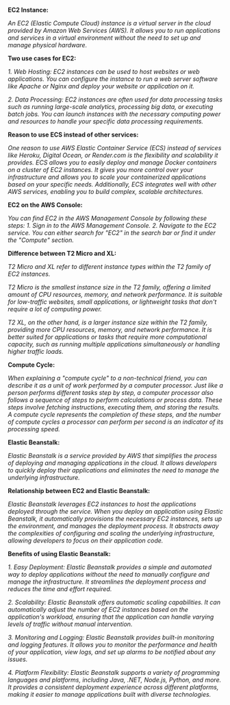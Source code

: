 
**EC2 Instance:**

*An EC2 (Elastic Compute Cloud) instance is a virtual server in the cloud provided by Amazon Web Services (AWS). It allows you to run applications and services in a virtual environment without the need to set up and manage physical hardware.*

**Two use cases for EC2:**

*1. Web Hosting: EC2 instances can be used to host websites or web applications. You can configure the instance to run a web server software like Apache or Nginx and deploy your website or application on it.*

*2. Data Processing: EC2 instances are often used for data processing tasks such as running large-scale analytics, processing big data, or executing batch jobs. You can launch instances with the necessary computing power and resources to handle your specific data processing requirements.*

**Reason to use ECS instead of other services:**

*One reason to use AWS Elastic Container Service (ECS) instead of services like Heroku, Digital Ocean, or Render.com is the flexibility and scalability it provides. ECS allows you to easily deploy and manage Docker containers on a cluster of EC2 instances. It gives you more control over your infrastructure and allows you to scale your containerized applications based on your specific needs. Additionally, ECS integrates well with other AWS services, enabling you to build complex, scalable architectures.*

**EC2 on the AWS Console:**

*You can find EC2 in the AWS Management Console by following these steps:*
*1. Sign in to the AWS Management Console.*
*2. Navigate to the EC2 service. You can either search for "EC2" in the search bar or find it under the "Compute" section.*

**Difference between T2 Micro and XL:**

*T2 Micro and XL refer to different instance types within the T2 family of EC2 instances.*

*T2 Micro is the smallest instance size in the T2 family, offering a limited amount of CPU resources, memory, and network performance. It is suitable for low-traffic websites, small applications, or lightweight tasks that don't require a lot of computing power.*

*T2 XL, on the other hand, is a larger instance size within the T2 family, providing more CPU resources, memory, and network performance. It is better suited for applications or tasks that require more computational capacity, such as running multiple applications simultaneously or handling higher traffic loads.*

**Compute Cycle:**

*When explaining a "compute cycle" to a non-technical friend, you can describe it as a unit of work performed by a computer processor. Just like a person performs different tasks step by step, a computer processor also follows a sequence of steps to perform calculations or process data. These steps involve fetching instructions, executing them, and storing the results. A compute cycle represents the completion of these steps, and the number of compute cycles a processor can perform per second is an indicator of its processing speed.*

**Elastic Beanstalk:**

*Elastic Beanstalk is a service provided by AWS that simplifies the process of deploying and managing applications in the cloud. It allows developers to quickly deploy their applications and eliminates the need to manage the underlying infrastructure.*

**Relationship between EC2 and Elastic Beanstalk:**

*Elastic Beanstalk leverages EC2 instances to host the applications deployed through the service. When you deploy an application using Elastic Beanstalk, it automatically provisions the necessary EC2 instances, sets up the environment, and manages the deployment process. It abstracts away the complexities of configuring and scaling the underlying infrastructure, allowing developers to focus on their application code.*

**Benefits of using Elastic Beanstalk:**

*1. Easy Deployment: Elastic Beanstalk provides a simple and automated way to deploy applications without the need to manually configure and manage the infrastructure. It streamlines the deployment process and reduces the time and effort required.*

*2. Scalability: Elastic Beanstalk offers automatic scaling capabilities. It can automatically adjust the number of EC2 instances based on the application's workload, ensuring that the application can handle varying levels of traffic without manual intervention.*

*3. Monitoring and Logging: Elastic Beanstalk provides built-in monitoring and logging features. It allows you to monitor the performance and health of your application, view logs, and set up alarms to be notified about any issues.*

*4. Platform Flexibility: Elastic Beanstalk supports a variety of programming languages and platforms, including Java, .NET, Node.js, Python, and more. It provides a consistent deployment experience across different platforms, making it easier to manage applications built with diverse technologies.*